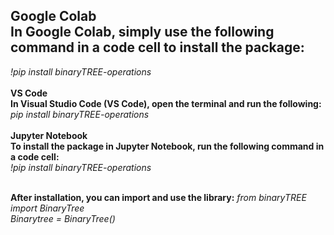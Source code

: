 **Google Colab <br>
In Google Colab, simply use the following command in a code cell to install the package:** <br>
-
_!pip install binaryTREE-operations_ <br>
<br>
**VS Code <br>
In Visual Studio Code (VS Code), open the terminal and run the following:** <br>
_pip install binaryTREE-operations_ <br>
<br>
**Jupyter Notebook <br>
To install the package in Jupyter Notebook, run the following command in a code cell:** <br>
_!pip install binaryTREE-operations_ <br>
<br>

**After installation, you can import and use the library:**
_from binaryTREE import BinaryTree_ <br>
_Binarytree = BinaryTree()_ <br>
